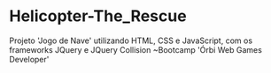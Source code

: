 # Helicopter-The_Rescue
Projeto 'Jogo de Nave' utilizando HTML, CSS e JavaScript, com os frameworks JQuery e JQuery Collision ~Bootcamp 'Órbi Web Games Developer'
